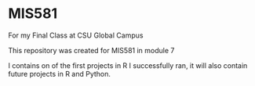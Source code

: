 # MIS581
For my Final Class at CSU Global Campus

This repository was created for MIS581 in module 7

I contains on of the first projects in R I successfully ran, it will also contain future projects 
in R and Python.




